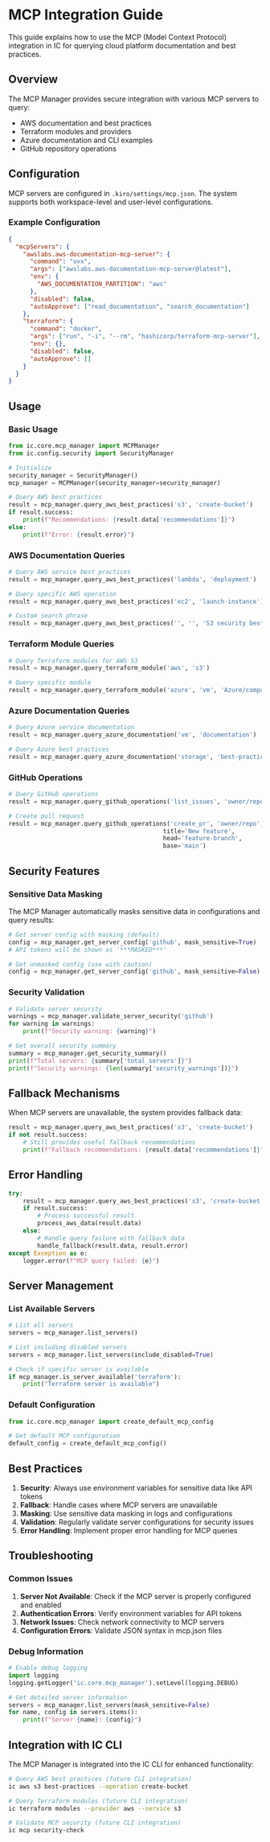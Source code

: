 # MCP Integration Guide

This guide explains how to use the MCP (Model Context Protocol) integration in IC for querying cloud platform documentation and best practices.

## Overview

The MCP Manager provides secure integration with various MCP servers to query:
- AWS documentation and best practices
- Terraform modules and providers
- Azure documentation and CLI examples
- GitHub repository operations

## Configuration

MCP servers are configured in `.kiro/settings/mcp.json`. The system supports both workspace-level and user-level configurations.

### Example Configuration

```json
{
  "mcpServers": {
    "awslabs.aws-documentation-mcp-server": {
      "command": "uvx",
      "args": ["awslabs.aws-documentation-mcp-server@latest"],
      "env": {
        "AWS_DOCUMENTATION_PARTITION": "aws"
      },
      "disabled": false,
      "autoApprove": ["read_documentation", "search_documentation"]
    },
    "terraform": {
      "command": "docker",
      "args": ["run", "-i", "--rm", "hashicorp/terraform-mcp-server"],
      "env": {},
      "disabled": false,
      "autoApprove": []
    }
  }
}
```

## Usage

### Basic Usage

```python
from ic.core.mcp_manager import MCPManager
from ic.config.security import SecurityManager

# Initialize
security_manager = SecurityManager()
mcp_manager = MCPManager(security_manager=security_manager)

# Query AWS best practices
result = mcp_manager.query_aws_best_practices('s3', 'create-bucket')
if result.success:
    print(f"Recommendations: {result.data['recommendations']}")
else:
    print(f"Error: {result.error}")
```

### AWS Documentation Queries

```python
# Query AWS service best practices
result = mcp_manager.query_aws_best_practices('lambda', 'deployment')

# Query specific AWS operation
result = mcp_manager.query_aws_best_practices('ec2', 'launch-instance')

# Custom search phrase
result = mcp_manager.query_aws_best_practices('', '', 'S3 security best practices')
```

### Terraform Module Queries

```python
# Query Terraform modules for AWS S3
result = mcp_manager.query_terraform_module('aws', 's3')

# Query specific module
result = mcp_manager.query_terraform_module('azure', 'vm', 'Azure/compute/azurerm')
```

### Azure Documentation Queries

```python
# Query Azure service documentation
result = mcp_manager.query_azure_documentation('vm', 'documentation')

# Query Azure best practices
result = mcp_manager.query_azure_documentation('storage', 'best-practices', 'create')
```

### GitHub Operations

```python
# Query GitHub operations
result = mcp_manager.query_github_operations('list_issues', 'owner/repo')

# Create pull request
result = mcp_manager.query_github_operations('create_pr', 'owner/repo', 
                                           title='New feature', 
                                           head='feature-branch', 
                                           base='main')
```

## Security Features

### Sensitive Data Masking

The MCP Manager automatically masks sensitive data in configurations and query results:

```python
# Get server config with masking (default)
config = mcp_manager.get_server_config('github', mask_sensitive=True)
# API tokens will be shown as '***MASKED***'

# Get unmasked config (use with caution)
config = mcp_manager.get_server_config('github', mask_sensitive=False)
```

### Security Validation

```python
# Validate server security
warnings = mcp_manager.validate_server_security('github')
for warning in warnings:
    print(f"Security warning: {warning}")

# Get overall security summary
summary = mcp_manager.get_security_summary()
print(f"Total servers: {summary['total_servers']}")
print(f"Security warnings: {len(summary['security_warnings'])}")
```

## Fallback Mechanisms

When MCP servers are unavailable, the system provides fallback data:

```python
result = mcp_manager.query_aws_best_practices('s3', 'create-bucket')
if not result.success:
    # Still provides useful fallback recommendations
    print(f"Fallback recommendations: {result.data['recommendations']}")
```

## Error Handling

```python
try:
    result = mcp_manager.query_aws_best_practices('s3', 'create-bucket')
    if result.success:
        # Process successful result
        process_aws_data(result.data)
    else:
        # Handle query failure with fallback data
        handle_fallback(result.data, result.error)
except Exception as e:
    logger.error(f"MCP query failed: {e}")
```

## Server Management

### List Available Servers

```python
# List all servers
servers = mcp_manager.list_servers()

# List including disabled servers
servers = mcp_manager.list_servers(include_disabled=True)

# Check if specific server is available
if mcp_manager.is_server_available('terraform'):
    print("Terraform server is available")
```

### Default Configuration

```python
from ic.core.mcp_manager import create_default_mcp_config

# Get default MCP configuration
default_config = create_default_mcp_config()
```

## Best Practices

1. **Security**: Always use environment variables for sensitive data like API tokens
2. **Fallback**: Handle cases where MCP servers are unavailable
3. **Masking**: Use sensitive data masking in logs and configurations
4. **Validation**: Regularly validate server configurations for security issues
5. **Error Handling**: Implement proper error handling for MCP queries

## Troubleshooting

### Common Issues

1. **Server Not Available**: Check if the MCP server is properly configured and enabled
2. **Authentication Errors**: Verify environment variables for API tokens
3. **Network Issues**: Check network connectivity to MCP servers
4. **Configuration Errors**: Validate JSON syntax in mcp.json files

### Debug Information

```python
# Enable debug logging
import logging
logging.getLogger('ic.core.mcp_manager').setLevel(logging.DEBUG)

# Get detailed server information
servers = mcp_manager.list_servers(mask_sensitive=False)
for name, config in servers.items():
    print(f"Server {name}: {config}")
```

## Integration with IC CLI

The MCP Manager is integrated into the IC CLI for enhanced functionality:

```bash
# Query AWS best practices (future CLI integration)
ic aws s3 best-practices --operation create-bucket

# Query Terraform modules (future CLI integration)  
ic terraform modules --provider aws --service s3

# Validate MCP security (future CLI integration)
ic mcp security-check
```